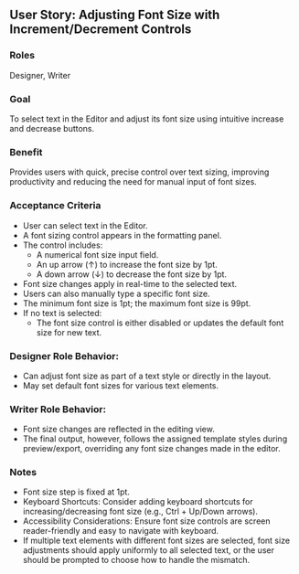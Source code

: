 ## User Story: Adjusting Font Size with Increment/Decrement Controls

### Roles
Designer, Writer

### Goal
To select text in the Editor and adjust its font size using intuitive increase and decrease buttons.

### Benefit
Provides users with quick, precise control over text sizing, improving productivity and reducing the need for manual input of font sizes.

### Acceptance Criteria
- User can select text in the Editor.
- A font sizing control appears in the formatting panel.
- The control includes:
  - A numerical font size input field.
  - An up arrow (↑) to increase the font size by 1pt.
  - A down arrow (↓) to decrease the font size by 1pt.
- Font size changes apply in real-time to the selected text.
- Users can also manually type a specific font size.
- The minimum font size is 1pt; the maximum font size is 99pt.
- If no text is selected:
  - The font size control is either disabled or updates the default font size for new text.

### Designer Role Behavior:
- Can adjust font size as part of a text style or directly in the layout.
- May set default font sizes for various text elements.

### Writer Role Behavior:
- Font size changes are reflected in the editing view.
- The final output, however, follows the assigned template styles during preview/export, overriding any font size changes made in the editor.

### Notes
- Font size step is fixed at 1pt.
- Keyboard Shortcuts: Consider adding keyboard shortcuts for increasing/decreasing font size (e.g., Ctrl + Up/Down arrows).
- Accessibility Considerations: Ensure font size controls are screen reader-friendly and easy to navigate with keyboard.
- If multiple text elements with different font sizes are selected, font size adjustments should apply uniformly to all selected text, or the user should be prompted to choose how to handle the mismatch.
